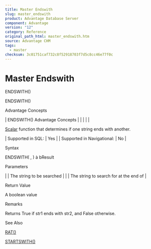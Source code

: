 ```yaml
---
title: Master Endswith
slug: master_endswith
product: Advantage Database Server
component: Advantage
version: "12"
category: Reference
original_path_html: master_endswith.htm
source: Advantage CHM
tags:
  - master
checksum: 3c01751caf732c8f52918703f7d5c8cc46e77f0c
---
```


# Master Endswith

ENDSWITH()

ENDSWITH()

Advantage Concepts

| ENDSWITH()  Advantage Concepts |  |  |  |  |

[Scalar](master_supported_scalar_functions.md) function that determines if one string ends with another.

| Supported in SQL: | Yes |
| Supported in Navigational: | No |

Syntax

ENDSWITH( <cStr1>, <cStr2> ) à bResult

Parameters

| <cStr1> | The string to be searched |
| <cStr2> | The string to search for at the end of <cStr1> |

Return Value

A boolean value

Remarks

Returns True if str1 ends with str2, and False otherwise.

See Also

[RAT()](master_rat.md)

[STARTSWITH()](master_startswith.md)
